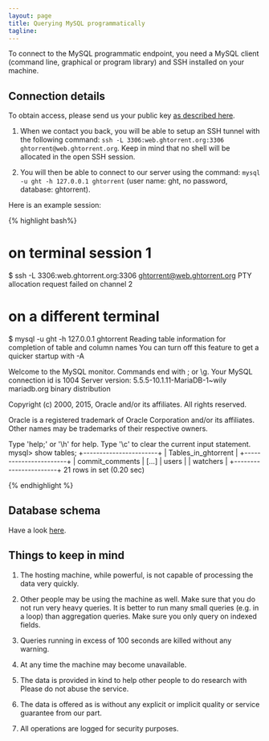 ```yaml
---
layout: page
title: Querying MySQL programmatically
tagline:
---
```


To connect to the MySQL programmatic endpoint, you need a MySQL client (command
line, graphical or program library) and SSH installed on your machine.

## Connection details

To obtain access, please send us your public key [as described here](services.html).

1. When we contact you back, you will be able to setup an SSH tunnel with the
following command: `ssh -L 3306:web.ghtorrent.org:3306 ghtorrent@web.ghtorrent.org`. Keep in mind that no shell will be allocated in the open SSH session.

2. You will then be able to connect to our server using the command: `mysql -u ght -h 127.0.0.1 ghtorrent` (user name: ght, no password, database: ghtorrent).

Here is an example session:

{% highlight bash%}
####
# on terminal session 1
$ ssh -L 3306:web.ghtorrent.org:3306 ghtorrent@web.ghtorrent.org
PTY allocation request failed on channel 2
#####
# on a different terminal
$ mysql -u ght -h 127.0.0.1 ghtorrent
Reading table information for completion of table and column names
You can turn off this feature to get a quicker startup with -A

Welcome to the MySQL monitor.  Commands end with ; or \g.
Your MySQL connection id is 1004
Server version: 5.5.5-10.1.11-MariaDB-1~wily mariadb.org binary distribution

Copyright (c) 2000, 2015, Oracle and/or its affiliates. All rights reserved.

Oracle is a registered trademark of Oracle Corporation and/or its
affiliates. Other names may be trademarks of their respective
owners.

Type 'help;' or '\h' for help. Type '\c' to clear the current input statement.
mysql> show tables;
+-----------------------+
| Tables_in_ghtorrent   |
+-----------------------+
| commit_comments       |
[...]
| users                 |
| watchers              |
+-----------------------+
21 rows in set (0.20 sec)

{% endhighlight %}

## Database schema

Have a look [here](relational.html).

## Things to keep in mind

1. The hosting machine, while powerful, is not capable of processing the data
very quickly.

2. Other people may be using the machine as well. Make sure that you do not
run very heavy queries. It is better to run many small queries (e.g. in
a loop) than aggregation queries. Make sure you only query on indexed fields.

3. Queries running in excess of 100 seconds are killed without any warning.

4. At any time the machine may become unavailable.

5. The data is provided in kind to help other people to do research with
Please do not abuse the service.

6. The data is offered as is without any explicit or implicit quality or
service guarantee from our part.

7. All operations are logged for security purposes.
